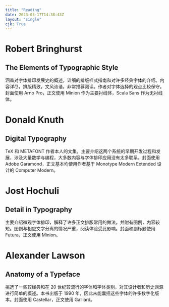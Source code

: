 ```yaml
---
title: "Reading"
date: 2023-03-17T14:38:43Z
layout: "single"
cjk: True
---
```


# Robert Bringhurst
## The Elements of Typographic Style
涵盖对字体排印发展史的概述，详细的排版样式指南和对许多经典字体的介绍。内容详尽，排版精致，文风诙谐，非常推荐阅读。作者对字体选择的观点比较保守。封面使用 Arno Pro，正文使用 Minion 作为主要衬线体，Scala Sans 作为无衬线体。

# Donald Knuth
## Digital Typography
TeX 和 METAFONT 作者本人的文集，主要介绍这两个系统的早期开发过程和发展，涉及大量数学与编程，大多数内容与字体排印应用没有太多联系。封面使用 Adobe Garamond，正文基本均使用作者基于 Monotype Modern Extended 设计的 Computer Modern。

# Jost Hochuli
## Detail in Typography
主要介绍微观字体排印，解释了许多正文排版常用的做法，并附有图例，内容较短。图例与相应文字分离的情况严重，阅读体验受此影响。封面和副标题使用 Futura，正文使用 Minion。

# Alexander Lawson
## Anatomy of a Typeface
挑选了一些较经典和在 20 世纪较流行的字体和字体类别，对其设计者和历史渊源进行简单的概述。本书出版于 1990 年，因此未能囊括这些字体的许多数字化版本。封面使用 Castellar，正文使用 Galliard。